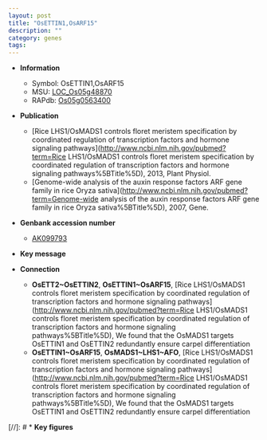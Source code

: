 ```yaml
---
layout: post
title: "OsETTIN1,OsARF15"
description: ""
category: genes
tags: 
---
```


* **Information**  
    + Symbol: OsETTIN1,OsARF15  
    + MSU: [LOC_Os05g48870](http://rice.plantbiology.msu.edu/cgi-bin/ORF_infopage.cgi?orf=LOC_Os05g48870)  
    + RAPdb: [Os05g0563400](http://rapdb.dna.affrc.go.jp/viewer/gbrowse_details/irgsp1?name=Os05g0563400)  

* **Publication**  
    + [Rice LHS1/OsMADS1 controls floret meristem specification by coordinated regulation of transcription factors and hormone signaling pathways](http://www.ncbi.nlm.nih.gov/pubmed?term=Rice LHS1/OsMADS1 controls floret meristem specification by coordinated regulation of transcription factors and hormone signaling pathways%5BTitle%5D), 2013, Plant Physiol.
    + [Genome-wide analysis of the auxin response factors ARF gene family in rice Oryza sativa](http://www.ncbi.nlm.nih.gov/pubmed?term=Genome-wide analysis of the auxin response factors ARF gene family in rice Oryza sativa%5BTitle%5D), 2007, Gene.

* **Genbank accession number**  
    + [AK099793](http://www.ncbi.nlm.nih.gov/nuccore/AK099793)

* **Key message**  

* **Connection**  
    + __OsETT2~OsETTIN2__, __OsETTIN1~OsARF15__, [Rice LHS1/OsMADS1 controls floret meristem specification by coordinated regulation of transcription factors and hormone signaling pathways](http://www.ncbi.nlm.nih.gov/pubmed?term=Rice LHS1/OsMADS1 controls floret meristem specification by coordinated regulation of transcription factors and hormone signaling pathways%5BTitle%5D), We found that the OsMADS1 targets OsETTIN1 and OsETTIN2 redundantly ensure carpel differentiation
    + __OsETTIN1~OsARF15__, __OsMADS1~LHS1~AFO__, [Rice LHS1/OsMADS1 controls floret meristem specification by coordinated regulation of transcription factors and hormone signaling pathways](http://www.ncbi.nlm.nih.gov/pubmed?term=Rice LHS1/OsMADS1 controls floret meristem specification by coordinated regulation of transcription factors and hormone signaling pathways%5BTitle%5D), We found that the OsMADS1 targets OsETTIN1 and OsETTIN2 redundantly ensure carpel differentiation

[//]: # * **Key figures**  


